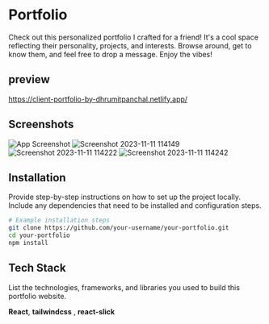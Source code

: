 # Portfolio 

Check out this personalized portfolio I crafted for a friend! It's a cool space reflecting their personality, projects, and interests. Browse around, get to know them, and feel free to drop a message. Enjoy the vibes!
## preview 
https://client-portfolio-by-dhrumitpanchal.netlify.app/


## Screenshots

![App Screenshot](https://github.com/DhrumitPanchal/Client-Portfolio-/assets/118439793/a8b15b59-7e13-4c8d-adb0-33713558ae25)
![Screenshot 2023-11-11 114149](https://github.com/DhrumitPanchal/Client-Portfolio-/assets/118439793/6a750c3c-a31d-42c7-bb64-eb35e49b926a)
![Screenshot 2023-11-11 114222](https://github.com/DhrumitPanchal/Client-Portfolio-/assets/118439793/b355ab8d-a854-46ea-82f3-d42ca9402799)
![Screenshot 2023-11-11 114242](https://github.com/DhrumitPanchal/Client-Portfolio-/assets/118439793/ad459de9-dd3c-4530-a8c6-f161a9b91f31)


## Installation

Provide step-by-step instructions on how to set up the project locally. Include any dependencies that need to be installed and configuration steps.
```bash
# Example installation steps
git clone https://github.com/your-username/your-portfolio.git
cd your-portfolio
npm install
```
    
## Tech Stack
List the technologies, frameworks, and libraries you used to build this portfolio website.


**React**,
**tailwindcss** , 
**react-slick** 
